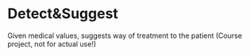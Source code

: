 # Detect&Suggest
 Given medical values, suggests way of treatment to the patient (Course project, not for actual use!)

